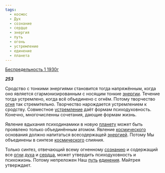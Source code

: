 ```yaml
---
tags:
  - космос
  - Дух
  - сознание
  - сердце
  - энергия
  - путь
  - огонь
  - устремление
  - единение
  - планета
---
```

[Беспредельность 1 1930г](https://127.0.0.1:4002/agni/1930)

___253___

Сродство с тонкими энергиями становится тогда напряжённым, когда оно является сгармонизированным с носящим тонкие [энергии](../../../tags/#энергия). Течение тогда устремлено, когда всё объединено с огнём. Потому творчество [огня](../../../tags/#огонь) так стремительно. Творчество нарождается устремлением к сродству. Совместное [устремление](../../../tags/#устремление) даёт формам психодуховность. Конечно, многочисленны сочетания, дающие формам жизнь.   

Явление вдыхания психодинамики в новую [планету](../../../tags/#планета) может быть проявлено только объединённым атомом. Явление [космического](../../../tags/#космос) основания должно напитаться всесодержащей [энергией](../../../tags/#энергия). Потому Мы объединены в синтезе [космического](../../../tags/#космос) слияния.   

Только синтез, отвечающий всему огненному [сознанию](../../../tags/#сознание) и содержащий все [огни](../../../tags/#огонь) [духа](../../../tags/#Дух) и [сердца](../../../tags/#сердце), может утвердить психодуховность и психожизнь. Потому непреложен Наш [путь](../../../tags/#путь) [единения](../../../tags/#единение). Майтрея утверждает.